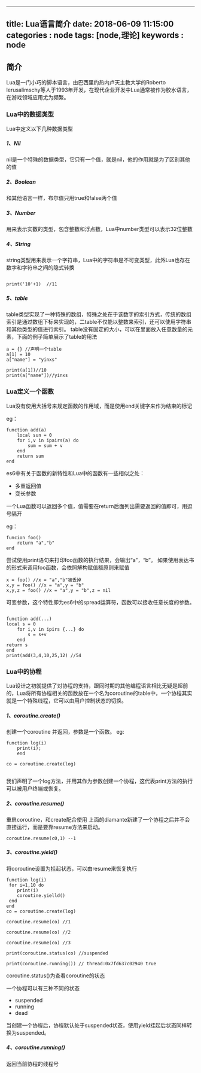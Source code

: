 
---
title: Lua语言简介
date: 2018-06-09 11:15:00
categories : node
tags: [node,理论]
keywords : node
---
## 简介 

Lua是一门小巧的脚本语言，由巴西里约热内卢天主教大学的Roberto Ierusalimschy等人于1993年开发，在现代企业开发中Lua通常被作为胶水语言，在游戏领域应用尤为频繁。

### Lua中的数据类型

Lua中定义以下几种数据类型

##### 1、Nil
nil是一个特殊的数据类型，它只有一个值，就是nil，他的作用就是为了区别其他的值

##### 2、Boolean
和其他语言一样，布尔值只用true和false两个值

##### 3、Number
用来表示实数的类型，包含整数和浮点数，Lua中number类型可以表示32位整数

##### 4、String
string类型用来表示一个字符串，Lua中的字符串是不可变类型，此外Lua也存在数字和字符串之间的隐式转换
```

print('10'+1)  //11

```

##### 5、table
table类型实现了一种特殊的数组，特殊之处在于该数字的索引方式，传统的数组索引是通过数组下标来实现的，二table不仅能以整数来索引，还可以使用字符串和其他类型的值进行索引。
table没有固定的大小，可以在里面放入任意数量的元素，下面的例子简单展示了table的用法

```
a = {} //声明一个table
a[1] = 10
a["name"] = "yinxs"

print(a[1])//10
print(a["name"])//yinxs

```
### Lua定义一个函数

Lua没有使用大括号来规定函数的作用域，而是使用end关键字来作为结束的标记

eg：

```
function add(a)
    local sun = 0
    for i,v in ipairs(a) do
        sum = sum + v
    end
    return sum
end

```
es6中有关于函数的新特性和Lua中的函数有一些相似之处：
* 多重返回值
* 变长参数

一个Lua函数可以返回多个值，值需要在return后面列出需要返回的值即可，用逗号隔开

eg：

```
funcion foo()
    return "a","b"
end

```
尝试使用print语句来打印foo函数的执行结果，会输出“a”，“b”。
如果使用表达书的形式来调用foo函数，会依照解构赋值额原则来赋值

```
x = foo() //x = "a","b"被丢掉
x,y = foo() //x = "a",y = "b"
x,y,z = foo() //x = "a",y = "b",z = nil

```
可变参数，这个特性即为es6中的spread运算符，函数可以接收任意长度的参数。

```

function add(...)
local s = 0
    for i,v in ipirs {...} do
        s = s+v
    end
return s
end
print(add(3,4,10,25,12) //54

```

### Lua中的协程

Lua设计之初就提供了对协程的支持，跟同时期的其他编程语言相比无疑是超前的，Lua将所有协程相关的函数放在一个名为coroutine的table中，一个协程其实就是一个特殊线程，它可以由用户控制状态的切换。

##### 1、coroutine.create()
创建一个coroutine 并返回，参数是一个函数。
eg:

```
function log(i)
    print(i);
    end
    
co = coroutine.create(log)


```
我们声明了一个log方法，并用其作为参数创建一个协程，这代表print方法的执行可以被用户终端或恢复。

##### 2、coroutine.resume()
重启coroutine，和create配合使用
上面的diamante新建了一个协程之后并不会直接运行，而是要靠resume方法来启动。

```
coroutine.resume(c0,1) --1

```

##### 3、coroutine.yield()
将coroutine设置为挂起状态，可以由resume来恢复执行

```
function log(i)
 for i=1,10 do
    print(i)
    coroutine.yielld()
 end
end
co = coroutine.create(log)

coroutine.resume(co) //1

coroutine.resume(co) //2

coroutine.resume(co) //3

print(coroutine.status(co) //suspended

print(coroutine.running()) // thread:0x7fd637c02940 true

```

coroutine.status()为查看coroutine的状态

一个协程可以有三种不同的状态

* suspended
* running
* dead

当创建一个协程后，协程默认处于suspended状态，使用yield挂起后状态同样转换为suspended。

##### 4、coroutine.running()
返回当前协程的线程号